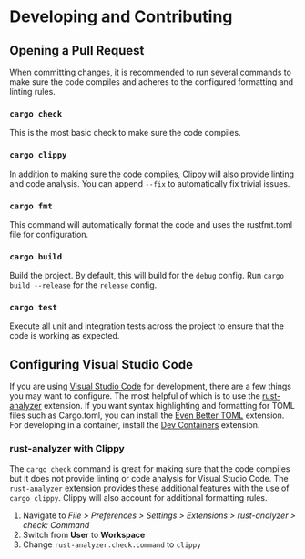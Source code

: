 # Developing and Contributing

## Opening a Pull Request

When committing changes, it is recommended to run several commands to make sure the code compiles and adheres to the configured formatting and linting rules.

### `cargo check`

This is the most basic check to make sure the code compiles.

### `cargo clippy`

In addition to making sure the code compiles, [Clippy](https://github.com/rust-lang/rust-clippy) will also provide linting and code analysis. You can append `--fix` to automatically fix trivial issues.

### `cargo fmt`

This command will automatically format the code and uses the rustfmt.toml file for configuration.

### `cargo build`

Build the project. By default, this will build for the `debug` config. Run `cargo build --release` for the `release` config.

### `cargo test`

Execute all unit and integration tests across the project to ensure that the code is working as expected.

## Configuring Visual Studio Code

If you are using [Visual Studio Code](https://code.visualstudio.com/) for development, there are a few things you may want to configure. The most helpful of which is to use the [rust-analyzer](https://marketplace.visualstudio.com/items?itemName=rust-lang.rust-analyzer) extension. If you want syntax highlighting and formatting for TOML files such as Cargo.toml, you can install the [Even Better TOML](https://marketplace.visualstudio.com/items?itemName=tamasfe.even-better-toml) extension. For developing in a container, install the [Dev Containers](https://marketplace.visualstudio.com/items?itemName=ms-vscode-remote.remote-containers) extension.

### rust-analyzer with Clippy

The `cargo check` command is great for making sure that the code compiles but it does not provide linting or code analysis for Visual Studio Code. The `rust-analyzer` extension provides these additional features with the use of `cargo clippy`. Clippy will also account for additional formatting rules.

1. Navigate to *File > Preferences > Settings > Extensions > rust-analyzer > check: Command*
2. Switch from **User** to **Workspace**
3. Change `rust-analyzer.check.command` to `clippy`

